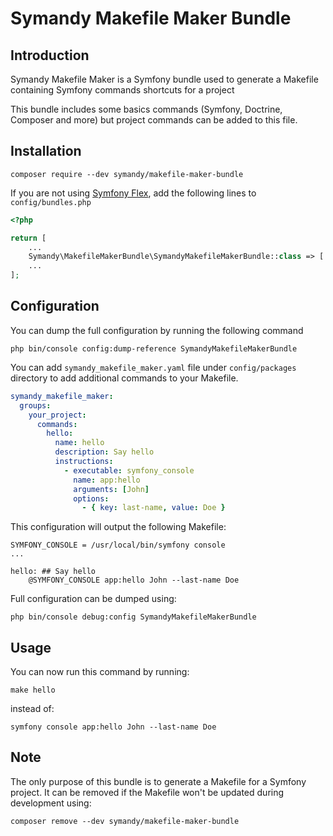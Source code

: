 # Symandy Makefile Maker Bundle

## Introduction

Symandy Makefile Maker is a Symfony bundle used to generate a Makefile containing Symfony commands shortcuts for a project

This bundle includes some basics commands (Symfony, Doctrine, Composer and more) but project commands can be added to this file.

## Installation

```shell
composer require --dev symandy/makefile-maker-bundle
```

If you are not using [Symfony Flex](https://github.com/symfony/flex), add the following lines to `config/bundles.php`

```php
<?php

return [
    ...
    Symandy\MakefileMakerBundle\SymandyMakefileMakerBundle::class => ['dev' => true, 'test' => true],
    ...
];
```

## Configuration

You can dump the full configuration by running the following command

```shell
php bin/console config:dump-reference SymandyMakefileMakerBundle
```

You can add `symandy_makefile_maker.yaml` file under `config/packages` directory to add additional commands to your Makefile. 

```yaml
symandy_makefile_maker:
  groups:
    your_project:
      commands:
        hello:
          name: hello
          description: Say hello
          instructions:
            - executable: symfony_console
              name: app:hello
              arguments: [John]
              options:
                - { key: last-name, value: Doe }
```

This configuration will output the following Makefile:

```shell
SYMFONY_CONSOLE = /usr/local/bin/symfony console
...

hello: ## Say hello
	@SYMFONY_CONSOLE app:hello John --last-name Doe 
```

Full configuration can be dumped using:

```shell
php bin/console debug:config SymandyMakefileMakerBundle
```

## Usage

You can now run this command by running: 

```shell
make hello
```

instead of:

```shell
symfony console app:hello John --last-name Doe 
```

## Note 

The only purpose of this bundle is to generate a Makefile for a Symfony project.
It can be removed if the Makefile won't be updated during development using:

```shell
composer remove --dev symandy/makefile-maker-bundle
```
